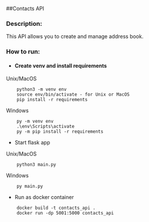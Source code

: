 ##Contacts API

### Description:
This API allows you to create and manage address book.

### How to run:
* #### Create venv and install requirements
Unix/MacOS
```
    python3 -m venv env
    source env/bin/activate - for Unix or MacOS
    pip install -r requirements
```
Windows
```
    py -m venv env
    .\env\Scripts\activate
    py -m pip install -r requirements
```
* Start flask app

Unix/MacOS
```
    python3 main.py 
```
Windows
```
    py main.py 
```

* Run as docker container
```
    docker build -t contacts_api .
    docker run -dp 5001:5000 contacts_api
```